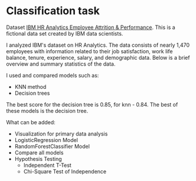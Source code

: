 # Classification task 
Dataset [IBM HR Analytics Employee Attrition & Performance](https://www.kaggle.com/datasets/raneemoqaily/ibm-hr-analytics-employee-attrition-performance). This is a fictional data set created by IBM data scientists.

I analyzed IBM's dataset on HR Analytics. The data consists of nearly 1,470 employees with information related to their job satisfaction, work life balance, tenure, experience, salary, and demographic data. Below is a brief overview and summary statistics of the data.

I used and compared models such as:
- KNN method
- Decision trees

The best score for the decision tree is 0.85, for knn - 0.84. The best of these models is the decision tree.

What can be added:
- Visualization for primary data analysis
- LogisticRegression Model
- RandomForestClassifier Model
- Compare all models
- Hypothesis Testing
  - Independent T-Test
  - Chi-Square Test of Independence
